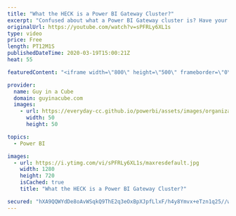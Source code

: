 ```yaml
---
title: "What the HECK is a Power BI Gateway Cluster?"
excerpt: "Confused about what a Power BI Gateway cluster is? Have your On-Premises Data Gateway installed but it's overloaded? This video is for you!  Documentation: https://docs.microsoft.com/data-integration/gateway/service-gateway-high-availability-clusters  PowerShell: https://docs.microsoft.com/data-integration/gateway/service-gateway-powershell-support"
originalUrl: https://youtube.com/watch?v=sPFRLy6XL1s
type: video
price: Free
length: PT12M1S
publishedDateTime: 2020-03-19T15:00:21Z
heat: 55

featuredContent: "<iframe width=\"800\" height=\"500\" frameborder=\"0\" src=\"https://www.youtube.com/embed/sPFRLy6XL1s\" allow=\"accelerometer; autoplay; encrypted-media; gyroscope; picture-in-picture\" allowfullscreen></iframe>"

provider:
  name: Guy in a Cube
  domain: guyinacube.com
  images:
    - url: https://everyday-cc.github.io/powerbi/assets/images/organizations/guyinacube.com-50x50.jpg
      width: 50
      height: 50

topics:
  - Power BI

images:
  - url: https://i.ytimg.com/vi/sPFRLy6XL1s/maxresdefault.jpg
    width: 1280
    height: 720
    isCached: true
    title: "What the HECK is a Power BI Gateway Cluster?"

secured: "hXA9QQWYdDe8oAvWSqkQ9ThE2q3eOxBpXJpfLlxF/h4y8Ymvx+eTzn1q25//w3qDl3zSZXRD5N3x+WZYeVbiw0oZbUQANPQIMFEVK4YlSJl3fvEM/XwUk2qd1oBzm4YaESHhopk7zQofD38bj6H6uZ59heeJys7HO+lZqGayq/l5eg3cr6zIpNT51WtOWnwloIH/TAIxTuFWmbvgTXnSToq5YfM7XSP8vAlFPvcty7SSti/dqbxlgsMVTOyj8eQZV0JWtQ7DxvqeFkfq/IJIHu9q/fu0qDmZXyJ8JUAmpzXKIRfuFHqSXI8j6xsEW/3ZHTD8El2e9admHiLkym/A9QNz9+iEpAo8dd/4+iSNvcl1hHWXNXXChwZg/HKIHLq0D/nfaPpjYmwjEtkGbYLXTahb47x9dRAmqrELnfHb3gU=;Gg8zdcerLtHZeNRHnUeWKw=="
---
```


